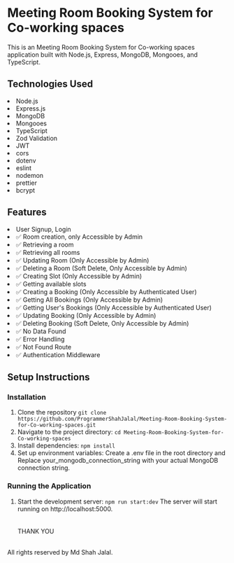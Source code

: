 # Meeting Room Booking System for Co-working spaces

This is an Meeting Room Booking System for Co-working spaces application built with Node.js, Express, MongoDB, Mongooes, and TypeScript.

## Technologies Used

<li>Node.js</li>
<li>Express.js</li>
<li>MongoDB</li>
<li>Mongooes</li>
<li>TypeScript</li>
<li>Zod Validation</li>
<li>JWT</li>
<li>cors</li>
<li>dotenv</li>
<li>eslint</li>
<li>nodemon</li>
<li>prettier</li>
<li>bcrypt</li>

## Features

<li>User Signup, Login</li>
<li>✅ Room creation, only Accessible by Admin</li>
<li>✅ Retrieving a room</li>
<li>✅ Retrieving all rooms</li>
<li>✅ Updating Room (Only Accessible by Admin)</li>
<li>✅ Deleting a Room (Soft Delete, Only Accessible by Admin)</li>
<li>✅ Creating Slot (Only Accessible by Admin)</li>
<li>✅ Getting available slots</li>
<li>✅ Creating a Booking (Only Accessible by Authenticated User)</li>
<li>✅ Getting All Bookings (Only Accessible by Admin)</li>
<li>✅ Getting User's Bookings (Only Accessible by Authenticated User)</li>
<li>✅ Updating Booking (Only Accessible by Admin)</li>
<li>✅ Deleting Booking (Soft Delete, Only Accessible by Admin)</li>
<li>✅ No Data Found</li>
<li>✅ Error Handling</li>
<li>✅ Not Found Route</li>
<li>✅ Authentication Middleware</li>

## Setup Instructions

### Installation

1. Clone the repository
   `git clone https://github.com/ProgrammerShahJalal/Meeting-Room-Booking-System-for-Co-working-spaces.git`
2. Navigate to the project directory:
   `cd Meeting-Room-Booking-System-for-Co-working-spaces`
3. Install dependencies:
   `npm install`
4. Set up environment variables:
   Create a .env file in the root directory and Replace your_mongodb_connection_string with your actual MongoDB connection string.

### Running the Application

1. Start the development server:
   `npm run start:dev`
   The server will start running on http://localhost:5000.
   <br>
   <br>
   <br>
   THANK YOU
   <br>
   <br>

All rights reserved by Md Shah Jalal.
